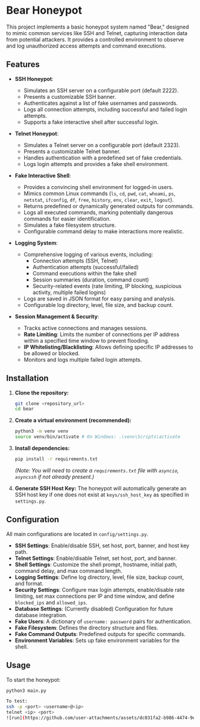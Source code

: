 # Bear Honeypot

This project implements a basic honeypot system named "Bear," designed to mimic common services like SSH and Telnet, capturing interaction data from potential attackers. It provides a controlled environment to observe and log unauthorized access attempts and command executions.

## Features

* **SSH Honeypot**:
    * Simulates an SSH server on a configurable port (default 2222).
    * Presents a customizable SSH banner.
    * Authenticates against a list of fake usernames and passwords.
    * Logs all connection attempts, including successful and failed login attempts.
    * Supports a fake interactive shell after successful login.

* **Telnet Honeypot**:
    * Simulates a Telnet server on a configurable port (default 2323).
    * Presents a customizable Telnet banner.
    * Handles authentication with a predefined set of fake credentials.
    * Logs login attempts and provides a fake shell environment.

* **Fake Interactive Shell**:
    * Provides a convincing shell environment for logged-in users.
    * Mimics common Linux commands (`ls`, `cd`, `pwd`, `cat`, `whoami`, `ps`, `netstat`, `ifconfig`, `df`, `free`, `history`, `env`, `clear`, `exit`, `logout`).
    * Returns predefined or dynamically generated outputs for commands.
    * Logs all executed commands, marking potentially dangerous commands for easier identification.
    * Simulates a fake filesystem structure.
    * Configurable command delay to make interactions more realistic.

* **Logging System**:
    * Comprehensive logging of various events, including:
        * Connection attempts (SSH, Telnet)
        * Authentication attempts (successful/failed)
        * Command executions within the fake shell
        * Session summaries (duration, command count)
        * Security-related events (rate limiting, IP blocking, suspicious activity, multiple failed logins)
    * Logs are saved in JSON format for easy parsing and analysis.
    * Configurable log directory, level, file size, and backup count.

* **Session Management & Security**:
    * Tracks active connections and manages sessions.
    * **Rate Limiting**: Limits the number of connections per IP address within a specified time window to prevent flooding.
    * **IP Whitelisting/Blacklisting**: Allows defining specific IP addresses to be allowed or blocked.
    * Monitors and logs multiple failed login attempts.

## Installation

1.  **Clone the repository:**
    ```bash
    git clone <repository_url>
    cd bear
    ```

2.  **Create a virtual environment (recommended):**
    ```bash
    python3 -m venv venv
    source venv/bin/activate # On Windows: .\venv\Scripts\activate
    ```

3.  **Install dependencies:**
    ```bash
    pip install -r requirements.txt
    ```
    *(Note: You will need to create a `requirements.txt` file with `asyncio`, `asyncssh` if not already present.)*

4.  **Generate SSH Host Key:**
    The honeypot will automatically generate an SSH host key if one does not exist at `keys/ssh_host_key` as specified in `settings.py`.

## Configuration

All main configurations are located in `config/settings.py`.

* **SSH Settings**: Enable/disable SSH, set host, port, banner, and host key path.
* **Telnet Settings**: Enable/disable Telnet, set host, port, and banner.
* **Shell Settings**: Customize the shell prompt, hostname, initial path, command delay, and max command length.
* **Logging Settings**: Define log directory, level, file size, backup count, and format.
* **Security Settings**: Configure max login attempts, enable/disable rate limiting, set max connections per IP and time window, and define `blocked_ips` and `allowed_ips`.
* **Database Settings**: (Currently disabled) Configuration for future database integration.
* **Fake Users**: A dictionary of `username: password` pairs for authentication.
* **Fake Filesystem**: Defines the directory structure and files.
* **Fake Command Outputs**: Predefined outputs for specific commands.
* **Environment Variables**: Sets up fake environment variables for the shell.

## Usage

To start the honeypot:

```bash
python3 main.py

To test:
ssh -p <port> <username>@<ip>
telnet <ip> <port>
![run](https://github.com/user-attachments/assets/dc031fa2-b986-4474-9ebb-3e0821fa8775)

